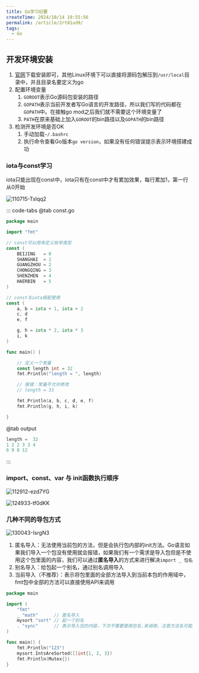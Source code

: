 ```yaml
---
title: Go学习纪要
createTime: 2024/10/14 19:55:56
permalink: /article/2rt81ud9/
tags:
  - Go
---
```


## 开发环境安装
1. [官网](https://go.dev/dl/)下载安装即可，其他Linux环境下可以直接将源码包解压到`/usr/local`目录中，并且目录名要定义为go
2. 配置环境变量
   1. `GOROOT`表示Go源码包安装的路径
   2. `GOPATH`表示当前开发者写Go语言的开发路径，所以我们写的代码都在`GOPATH`中。在接触go mod之后我们就不需要这个环境变量了
   3. `PATH`在原来基础上加入`GOROOT`的bin路径以及`GOPATH`的bin路径
3. 检测开发环境是否OK
   1. 手动加载`~/.bashrc`
   2. 执行命令查看Go版本`go version`，如果没有任何错误提示表示环境搭建成功

### iota与const学习
iota只能出现在const中，iota只有在const中才有累加效果，每行累加1，第一行从0开始

![110715-Txlqq2](https://cdn.jsdelivr.net/gh/cvenwu/UpicImageHosting@dev/uPic/2024-10-15/110715-Txlqq2.png)

::: code-tabs
@tab const.go
```go
package main

import "fmt"

// const可以用来定义枚举类型
const (
	BEIJING   = 0
	SHANGHAI  = 1
	GUANGZHOU = 2
	CHONGQING = 3
	SHENZHEN  = 4
	HAERBIN   = 5
)

// const与iota搭配使用
const (
	a, b = iota + 1, iota + 2
	c, d
	e, f

	g, h = iota * 2, iota * 3
	i, k
)

func main() {

	// 定义一个常量
	const length int = 32
	fmt.Println("length = ", length)

	// 报错：常量不允许修改
	// length = 33

	fmt.Println(a, b, c, d, e, f)
	fmt.Println(g, h, i, k)

}

```

@tab output
```ts
length =  32
1 2 2 3 3 4
6 9 8 12
```
:::

### import、const、var 与 init函数执行顺序
![112912-ezd7YG](https://cdn.jsdelivr.net/gh/cvenwu/UpicImageHosting@dev/uPic/2024-10-15/112912-ezd7YG.png)

![124933-tf0dKK](https://cdn.jsdelivr.net/gh/cvenwu/UpicImageHosting@dev/uPic/2024-10-15/124933-tf0dKK.png)

### 几种不同的导包方式
![130043-IsrgN3](https://cdn.jsdelivr.net/gh/cvenwu/UpicImageHosting@dev/uPic/2024-10-15/130043-IsrgN3.png)

1. 匿名导入：无法使用当前包的方法，但是会执行包内部的init方法。Go语言如果我们导入一个包没有使用就会报错，如果我们有一个需求是导入包但是不使用这个包里面的内容，我们可以通过**匿名导入**的方式来进行解决`import _ 包名`
2. 别名导入：给包起一个别名，通过别名调用导入
3. 当前导入（不推荐）：表示将包里面的全部方法导入到当前本包的作用域中，fmt包中全部的方法可以直接使用API来调用



```go
package main

import (
	"fmt"
	_ "math"      // 匿名导入
	mysort "sort" // 起一个别名
	. "sync"      // 表示导入包的内容，下次不需要使用包名.来调用，注意方法名可能冲突
)

func main() {
	fmt.Println("123")
	mysort.IntsAreSorted([]int{1, 2, 3})
	fmt.Println(Mutex{})
}
```